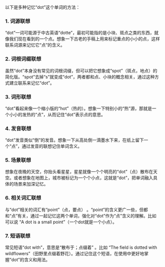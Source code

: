 以下是多种记忆“dot”这个单词的方法：

### 1. 词源联想
“dot”一词可能源于中古英语“dotte”，最初可能指的是小块、斑点之类的东西，就像我们现在看到的一个点。想象一下古老的手稿上用来标记重点的小小的点，这样联系词源来记忆它“点”的含义。

### 2. 词根词缀联想
虽然“dot”本身没有常见的词根词缀，但可以把它想象成“spot”（斑点，地点）的简化版。“spot”去掉“s”就变成“dot”，两者都和点、小块的概念相关，通过这种方式建立联系来记忆“dot”。

### 3. 词形联想
“dot”看起来像一个缩小版的“hot”（热的）。想象一下特别小的“热”源，那就是一个小小的发热的“点”，从而记住“dot”表示点的意思。

### 4. 发音联想
“dot”发音类似“倒”的发音。想象一下从高处倒一滴墨水下来，在纸上留下一个“点”，通过发音的联想记住单词含义。

### 5. 场景联想
想象在夜晚的天空，你抬头看星星，星星就像一个个明亮的“dot”（点）散布在天空。或者想象在地图上，城市被标记为一个个小点，这就是“dot”，把单词融入具体的场景来加深记忆。

### 6. 相关词汇联想
与“dot”相关的词汇有“point”（点，要点） 。“point”的含义更广一些，但都和“点”有关，通过一起记忆这两个单词，强化对“dot”作为“点”含义的理解。比如可以说 “A dot is a small point”（一个dot就是一个小点）。

### 7. 短语联想
常见短语“dot with”，意思是“散布于；点缀着” 。比如 “The field is dotted with wildflowers”（田野里点缀着野花）。通过记住这个短语，在使用中更好地掌握“dot”的含义和用法。 